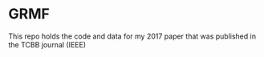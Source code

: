 # GRMF
This repo holds the code and data for my 2017 paper that was published in the TCBB journal (IEEE)
